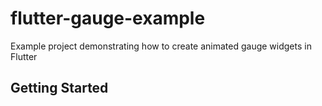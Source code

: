 # flutter-gauge-example
Example project demonstrating how to create animated gauge widgets in Flutter

## Getting Started
